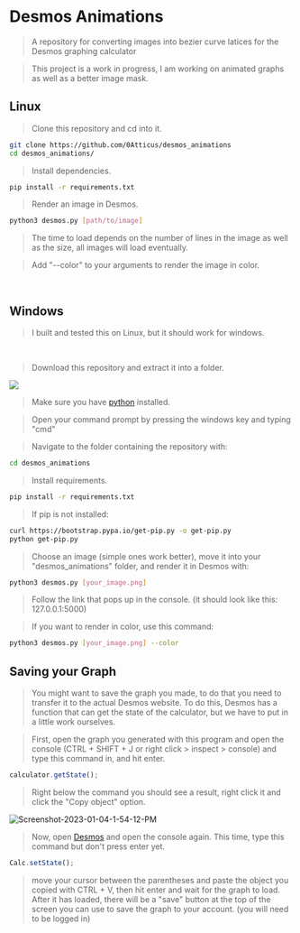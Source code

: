 
# Desmos Animations

>A repository for converting images into bezier curve latices for the Desmos graphing calculator

>This project is a work in progress, I am working on animated graphs as well as a better image mask.



## Linux
> Clone this repository and cd into it.
```bash
git clone https://github.com/0Atticus/desmos_animations
cd desmos_animations/
```

>Install dependencies.
```bash
pip install -r requirements.txt
```

>Render an image in Desmos.
```bash
python3 desmos.py [path/to/image]
```
>The time to load depends on the number of lines in the image as well as the size, all images will load eventually.

> Add "--color" to your arguments to render the image in color.
<br>

## Windows 
>I built and tested this on Linux, but it should work for windows.

<br>

>Download this repository and extract it into a folder.
<img src="https://i.ibb.co/PMnJPRX/save.png" />

>Make sure you have [python](https://www.python.org/) installed.

>Open your command prompt by pressing the windows key and typing "cmd"

>Navigate to the folder containing the repository with:
```bash
cd desmos_animations
```
>Install requirements.
```bash
pip install -r requirements.txt
```

>If pip is not installed:
```bash
curl https://bootstrap.pypa.io/get-pip.py -o get-pip.py
python get-pip.py
```

>Choose an image (simple ones work better), move it into your "desmos_animations" folder, and render it in Desmos with:
```bash
python3 desmos.py [your_image.png]
```

>Follow the link that pops up in the console. (it should look like this: 127.0.0.1:5000)

>If you want to render in color, use this command:
```bash
python3 desmos.py [your_image.png] --color
```

## Saving your Graph

> You might want to save the graph you made, to do that you need to transfer it to the actual Desmos website.
>To do this, Desmos has a function that can get the state of the calculator, but we have to put in a little work ourselves.

>First, open the graph you generated with this program and open the console (CTRL + SHIFT + J or right click > inspect > console) and type this command in, and hit enter.
```javascript
calculator.getState();
```
>Right below the command you should see a result, right click it and click the "Copy object" option.
<img src="https://i.ibb.co/vQ5M5MK/Screenshot-2023-01-04-1-54-12-PM.png" alt="Screenshot-2023-01-04-1-54-12-PM" border="0">

>Now, open [Desmos](https://www.desmos.com/calculator) and open the console again.
>This time, type this command but don't press enter yet.
```javascript
Calc.setState();
```
>move your cursor between the parentheses and paste the object you copied with CTRL + V, then hit enter and wait for the graph to load.
>After it has loaded, there will be a "save" button at the top of the screen you can use to save the graph to your account. (you will need to be logged in)

